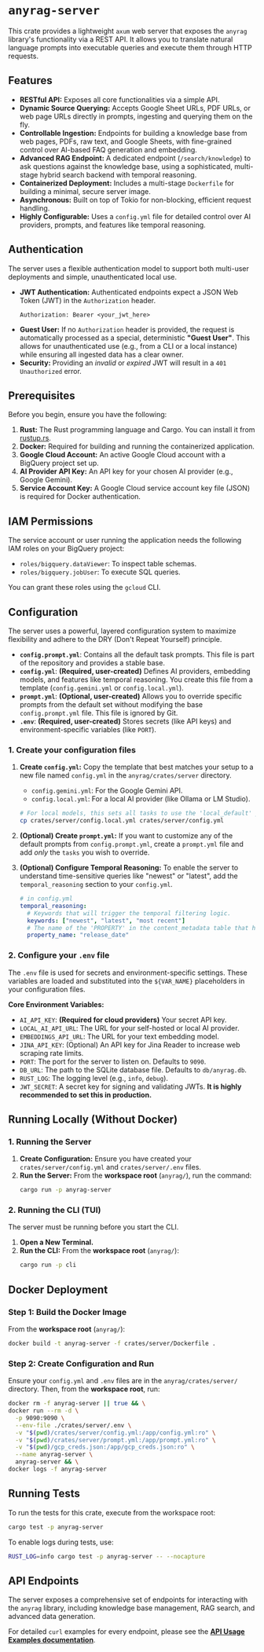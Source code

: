 # `anyrag-server`

This crate provides a lightweight `axum` web server that exposes the `anyrag` library's functionality via a REST API. It allows you to translate natural language prompts into executable queries and execute them through HTTP requests.

## Features

*   **RESTful API:** Exposes all core functionalities via a simple API.
*   **Dynamic Source Querying:** Accepts Google Sheet URLs, PDF URLs, or web page URLs directly in prompts, ingesting and querying them on the fly.
*   **Controllable Ingestion:** Endpoints for building a knowledge base from web pages, PDFs, raw text, and Google Sheets, with fine-grained control over AI-based FAQ generation and embedding.
*   **Advanced RAG Endpoint:** A dedicated endpoint (`/search/knowledge`) to ask questions against the knowledge base, using a sophisticated, multi-stage hybrid search backend with temporal reasoning.
*   **Containerized Deployment:** Includes a multi-stage `Dockerfile` for building a minimal, secure server image.
*   **Asynchronous:** Built on top of Tokio for non-blocking, efficient request handling.
*   **Highly Configurable:** Uses a `config.yml` file for detailed control over AI providers, prompts, and features like temporal reasoning.

## Authentication

The server uses a flexible authentication model to support both multi-user deployments and simple, unauthenticated local use.

-   **JWT Authentication:** Authenticated endpoints expect a JSON Web Token (JWT) in the `Authorization` header.
    ```
    Authorization: Bearer <your_jwt_here>
    ```
-   **Guest User:** If no `Authorization` header is provided, the request is automatically processed as a special, deterministic **"Guest User"**. This allows for unauthenticated use (e.g., from a CLI or a local instance) while ensuring all ingested data has a clear owner.
-   **Security:** Providing an *invalid* or *expired* JWT will result in a `401 Unauthorized` error.

## Prerequisites

Before you begin, ensure you have the following:

1.  **Rust:** The Rust programming language and Cargo. You can install it from [rustup.rs](https://rustup.rs/).
2.  **Docker:** Required for building and running the containerized application.
3.  **Google Cloud Account:** An active Google Cloud account with a BigQuery project set up.
4.  **AI Provider API Key:** An API key for your chosen AI provider (e.g., Google Gemini).
5.  **Service Account Key:** A Google Cloud service account key file (JSON) is required for Docker authentication.

## IAM Permissions

The service account or user running the application needs the following IAM roles on your BigQuery project:

*   `roles/bigquery.dataViewer`: To inspect table schemas.
*   `roles/bigquery.jobUser`: To execute SQL queries.

You can grant these roles using the `gcloud` CLI.

## Configuration

The server uses a powerful, layered configuration system to maximize flexibility and adhere to the DRY (Don't Repeat Yourself) principle.

-   **`config.prompt.yml`**: Contains all the default task prompts. This file is part of the repository and provides a stable base.
-   **`config.yml`**: **(Required, user-created)** Defines AI providers, embedding models, and features like temporal reasoning. You create this file from a template (`config.gemini.yml` or `config.local.yml`).
-   **`prompt.yml`**: **(Optional, user-created)** Allows you to override specific prompts from the default set without modifying the base `config.prompt.yml` file. This file is ignored by Git.
-   **`.env`**: **(Required, user-created)** Stores secrets (like API keys) and environment-specific variables (like `PORT`).

### 1. Create your configuration files

1.  **Create `config.yml`:** Copy the template that best matches your setup to a new file named `config.yml` in the `anyrag/crates/server` directory.
    -   `config.gemini.yml`: For the Google Gemini API.
    -   `config.local.yml`: For a local AI provider (like Ollama or LM Studio).

    ```sh
    # For local models, this sets all tasks to use the 'local_default' provider
    cp crates/server/config.local.yml crates/server/config.yml
    ```
2.  **(Optional) Create `prompt.yml`:** If you want to customize any of the default prompts from `config.prompt.yml`, create a `prompt.yml` file and add *only* the `tasks` you wish to override.
3.  **(Optional) Configure Temporal Reasoning:** To enable the server to understand time-sensitive queries like "newest" or "latest", add the `temporal_reasoning` section to your `config.yml`.

    ```yaml
    # in config.yml
    temporal_reasoning:
      # Keywords that will trigger the temporal filtering logic.
      keywords: ["newest", "latest", "most recent"]
      # The name of the 'PROPERTY' in the content_metadata table that holds the date.
      property_name: "release_date"
    ```

### 2. Configure your `.env` file

The `.env` file is used for secrets and environment-specific settings. These variables are loaded and substituted into the `${VAR_NAME}` placeholders in your configuration files.

**Core Environment Variables:**

-   `AI_API_KEY`: **(Required for cloud providers)** Your secret API key.
-   `LOCAL_AI_API_URL`: The URL for your self-hosted or local AI provider.
-   `EMBEDDINGS_API_URL`: The URL for your text embedding model.
-   `JINA_API_KEY`: (Optional) An API key for Jina Reader to increase web scraping rate limits.
-   `PORT`: The port for the server to listen on. Defaults to `9090`.
-   `DB_URL`: The path to the SQLite database file. Defaults to `db/anyrag.db`.
-   `RUST_LOG`: The logging level (e.g., `info`, `debug`).
-   `JWT_SECRET`: A secret key for signing and validating JWTs. **It is highly recommended to set this in production.**

## Running Locally (Without Docker)

### 1. Running the Server

1.  **Create Configuration:** Ensure you have created your `crates/server/config.yml` and `crates/server/.env` files.
2.  **Run the Server:** From the **workspace root** (`anyrag/`), run the command:
    ```sh
    cargo run -p anyrag-server
    ```

### 2. Running the CLI (TUI)

The server must be running before you start the CLI.

1.  **Open a New Terminal.**
2.  **Run the CLI:** From the **workspace root** (`anyrag/`):
    ```sh
    cargo run -p cli
    ```

## Docker Deployment

### Step 1: Build the Docker Image

From the **workspace root** (`anyrag/`):
```sh
docker build -t anyrag-server -f crates/server/Dockerfile .
```

### Step 2: Create Configuration and Run

Ensure your `config.yml` and `.env` files are in the `anyrag/crates/server/` directory. Then, from the **workspace root**, run:
```sh
docker rm -f anyrag-server || true && \
docker run --rm -d \
  -p 9090:9090 \
  --env-file ./crates/server/.env \
  -v "$(pwd)/crates/server/config.yml:/app/config.yml:ro" \
  -v "$(pwd)/crates/server/prompt.yml:/app/prompt.yml:ro" \
  -v "$(pwd)/gcp_creds.json:/app/gcp_creds.json:ro" \
  --name anyrag-server \
  anyrag-server && \
docker logs -f anyrag-server
```

## Running Tests

To run the tests for this crate, execute from the workspace root:
```sh
cargo test -p anyrag-server
```
To enable logs during tests, use:
```sh
RUST_LOG=info cargo test -p anyrag-server -- --nocapture
```

## API Endpoints

The server exposes a comprehensive set of endpoints for interacting with the `anyrag` library, including knowledge base management, RAG search, and advanced data generation.

For detailed `curl` examples for every endpoint, please see the **[API Usage Examples documentation](../../EXAMPLES.md)**.